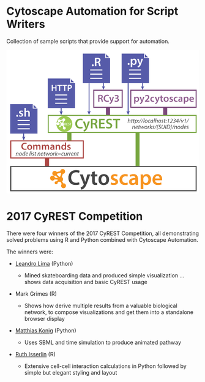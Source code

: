 # Cytoscape Automation for Script Writers
Collection of sample scripts that provide support for automation.

![cytoscape automation](CytoscapeAutomation_3.png)

# 2017 CyREST Competition
There were four winners of the 2017 CyREST Competition, all demonstrating solved problems using R and Python combined with Cytoscape Automation.

The winners were:
* [Leandro Lima](https://github.com/lelimat/cyrest_competition)  (Python) 
  - Mined skateboarding data and produced simple visualization ... shows data acquisition and basic CyREST usage

* Mark Grimes (R)
  - Shows how derive multiple results from a valuable biological network, to compose visualizations and get them into a standalone browser display
  
* [Matthias Konig](https://github.com/matthiaskoenig/cyrest-challenge/blob/master/cyrest-challenge.ipynb) (Python)
  - Uses SBML and time simulation to produce animated pathway
  
* [Ruth Isserlin](https://github.com/BaderLab/Cytoscape_workflows/tree/master/CellCellInteractions) (R)
  - Extensive cell-cell interaction calculations in Python followed by simple but elegant styling and layout
  
